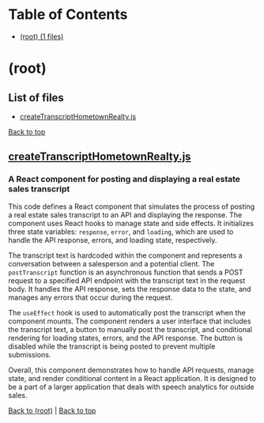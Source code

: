 # Table of Contents

- [(root) (1 files)](#root)
# (root)

## List of files

- [createTranscriptHometownRealty.js](#createtranscripthometownrealtyjs)

[Back to top](#table-of-contents)

## [createTranscriptHometownRealty.js](createTranscriptHometownRealty.js)

### A React component for posting and displaying a real estate sales transcript

This code defines a React component that simulates the process of posting a real estate sales transcript to an API and displaying the response. The component uses React hooks to manage state and side effects. It initializes three state variables: `response`, `error`, and `loading`, which are used to handle the API response, errors, and loading state, respectively.

The transcript text is hardcoded within the component and represents a conversation between a salesperson and a potential client. The `postTranscript` function is an asynchronous function that sends a POST request to a specified API endpoint with the transcript text in the request body. It handles the API response, sets the response data to the state, and manages any errors that occur during the request.

The `useEffect` hook is used to automatically post the transcript when the component mounts. The component renders a user interface that includes the transcript text, a button to manually post the transcript, and conditional rendering for loading states, errors, and the API response. The button is disabled while the transcript is being posted to prevent multiple submissions.

Overall, this component demonstrates how to handle API requests, manage state, and render conditional content in a React application. It is designed to be a part of a larger application that deals with speech analytics for outside sales.

[Back to (root)](#root) | [Back to top](#table-of-contents)

